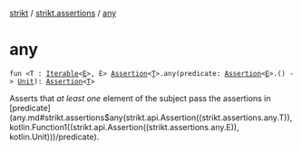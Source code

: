 [strikt](../index.md) / [strikt.assertions](index.md) / [any](./any.md)

# any

`fun <T : `[`Iterable`](https://kotlinlang.org/api/latest/jvm/stdlib/kotlin.collections/-iterable/index.html)`<`[`E`](any.md#E)`>, E> `[`Assertion`](../strikt.api/-assertion/index.md)`<`[`T`](any.md#T)`>.any(predicate: `[`Assertion`](../strikt.api/-assertion/index.md)`<`[`E`](any.md#E)`>.() -> `[`Unit`](https://kotlinlang.org/api/latest/jvm/stdlib/kotlin/-unit/index.html)`): `[`Assertion`](../strikt.api/-assertion/index.md)`<`[`T`](any.md#T)`>`

Asserts that *at least one* element of the subject pass the assertions in
[predicate](any.md#strikt.assertions$any(strikt.api.Assertion((strikt.assertions.any.T)), kotlin.Function1((strikt.api.Assertion((strikt.assertions.any.E)), kotlin.Unit)))/predicate).

